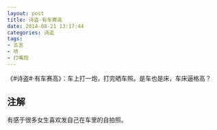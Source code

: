 ```yaml
---
layout: post
title: 诗盗·有车赛高
date: 2014-08-21 13:17:44
categories: 诗盗
tags:
- 五言
- 喷
- 打嘴炮
---
```

《#诗盗#·有车赛高》：车上打一炮，打完晒车照。是车也是床，车床逼格高？

## 注解
有感于很多女生喜欢发自己在车里的自拍照。
